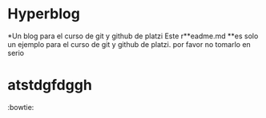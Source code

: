 # Hyperblog
*Un blog para el curso de git y github de platzi
Este r**eadme.md **es solo un ejemplo para el curso de git y github de platzi. por favor no tomarlo en serio 
# atstdgfdggh
:bowtie:

